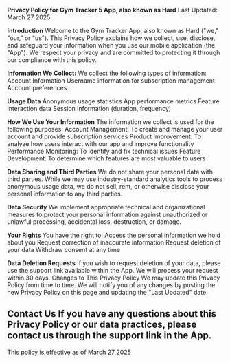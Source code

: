 **Privacy Policy for Gym Tracker 5 App, also known as Hard**
Last Updated: March 27 2025

**Introduction**
Welcome to the Gym Tracker App, also known as Hard ("we," "our," or "us"). This Privacy Policy explains how we collect, use, disclose, and safeguard your information when you use our mobile application (the "App"). We respect your privacy and are committed to protecting it through our compliance with this policy.

**Information We Collect:**
We collect the following types of information:
Account Information
Username information for subscription management
Account preferences

**Usage Data**
Anonymous usage statistics
App performance metrics
Feature interaction data
Session information (duration, frequency)

**How We Use Your Information**
The information we collect is used for the following purposes:
Account Management: To create and manage your user account and provide subscription services
Product Improvement: To analyze how users interact with our app and improve functionality
Performance Monitoring: To identify and fix technical issues
Feature Development: To determine which features are most valuable to users

**Data Sharing and Third Parties**
We do not share your personal data with third parties.
While we may use industry-standard analytics tools to process anonymous usage data, we do not sell, rent, or otherwise disclose your personal information to any third parties.

**Data Security**
We implement appropriate technical and organizational measures to protect your personal information against unauthorized or unlawful processing, accidental loss, destruction, or damage.

**Your Rights**
You have the right to:
Access the personal information we hold about you
Request correction of inaccurate information
Request deletion of your data
Withdraw consent at any time

**Data Deletion Requests**
If you wish to request deletion of your data, please use the support link available within the App. We will process your request within 30 days.
Changes to This Privacy Policy
We may update this Privacy Policy from time to time. We will notify you of any changes by posting the new Privacy Policy on this page and updating the "Last Updated" date.

**Contact Us**
If you have any questions about this Privacy Policy or our data practices, please contact us through the support link in the App.
---
This policy is effective as of March 27 2025
